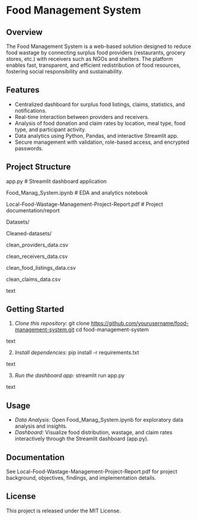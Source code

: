 # Food Management System

## Overview
The Food Management System is a web-based solution designed to reduce food wastage by connecting surplus food providers (restaurants, grocery stores, etc.) with receivers such as NGOs and shelters. The platform enables fast, transparent, and efficient redistribution of food resources, fostering social responsibility and sustainability.

## Features
- Centralized dashboard for surplus food listings, claims, statistics, and notifications.
- Real-time interaction between providers and receivers.
- Analysis of food donation and claim rates by location, meal type, food type, and participant activity.
- Data analytics using Python, Pandas, and interactive Streamlit app.
- Secure management with validation, role-based access, and encrypted passwords.

## Project Structure
app.py  # Streamlit dashboard application

Food_Manag_System.ipynb # EDA and analytics notebook

Local-Food-Wastage-Management-Project-Report.pdf # Project documentation/report

Datasets/

Cleaned-datasets/

clean_providers_data.csv

clean_receivers_data.csv

clean_food_listings_data.csv

clean_claims_data.csv

text

## Getting Started

1. *Clone this repository:*
git clone https://github.com/yourusername/food-management-system.git
cd food-management-system

text

2. *Install dependencies:*
pip install -r requirements.txt

text

3. *Run the dashboard app:*
streamlit run app.py

text

## Usage

- *Data Analysis:* Open Food_Manag_System.ipynb for exploratory data analysis and insights.
- *Dashboard:* Visualize food distribution, wastage, and claim rates interactively through the Streamlit dashboard (app.py).

## Documentation

See Local-Food-Wastage-Management-Project-Report.pdf for project background, objectives, findings, and implementation details.

## License

This project is released under the MIT License.
